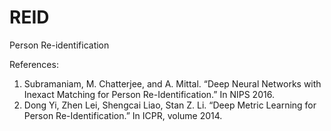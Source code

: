 # REID
Person Re-identification

References:

1. Subramaniam, M. Chatterjee, and A. Mittal. “Deep Neural Networks with Inexact Matching for Person Re-Identification.” In NIPS 2016.
2. Dong Yi, Zhen Lei, Shengcai Liao, Stan Z. Li. “Deep Metric Learning for Person Re-Identification.” In ICPR, volume 2014.
